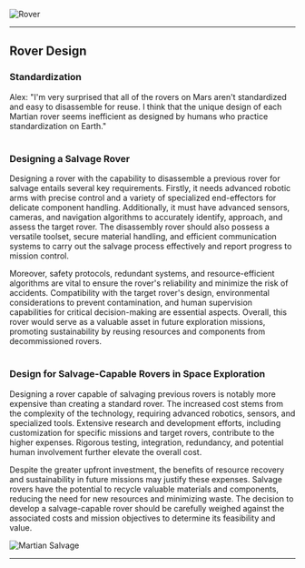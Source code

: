 
![Rover](https://github.com/sourceduty/Mars/assets/123030236/73e8920f-4c76-4285-bcef-9b752b44f859)

***

## Rover Design

### Standardization

Alex: "I'm very surprised that all of the rovers on Mars aren't standardized and easy to disassemble for reuse. I think that the unique design of each Martian rover seems inefficient as designed by humans who practice standardization on Earth."

#
### Designing a Salvage Rover

Designing a rover with the capability to disassemble a previous rover for salvage entails several key requirements. Firstly, it needs advanced robotic arms with precise control and a variety of specialized end-effectors for delicate component handling. Additionally, it must have advanced sensors, cameras, and navigation algorithms to accurately identify, approach, and assess the target rover. The disassembly rover should also possess a versatile toolset, secure material handling, and efficient communication systems to carry out the salvage process effectively and report progress to mission control.

Moreover, safety protocols, redundant systems, and resource-efficient algorithms are vital to ensure the rover's reliability and minimize the risk of accidents. Compatibility with the target rover's design, environmental considerations to prevent contamination, and human supervision capabilities for critical decision-making are essential aspects. Overall, this rover would serve as a valuable asset in future exploration missions, promoting sustainability by reusing resources and components from decommissioned rovers.

#
### Design for Salvage-Capable Rovers in Space Exploration

Designing a rover capable of salvaging previous rovers is notably more expensive than creating a standard rover. The increased cost stems from the complexity of the technology, requiring advanced robotics, sensors, and specialized tools. Extensive research and development efforts, including customization for specific missions and target rovers, contribute to the higher expenses. Rigorous testing, integration, redundancy, and potential human involvement further elevate the overall cost.

Despite the greater upfront investment, the benefits of resource recovery and sustainability in future missions may justify these expenses. Salvage rovers have the potential to recycle valuable materials and components, reducing the need for new resources and minimizing waste. The decision to develop a salvage-capable rover should be carefully weighed against the associated costs and mission objectives to determine its feasibility and value.


![Martian Salvage](https://github.com/sourceduty/Mars/assets/123030236/9c578ea0-2b18-4338-a704-6bd792d6bfe2)

***

